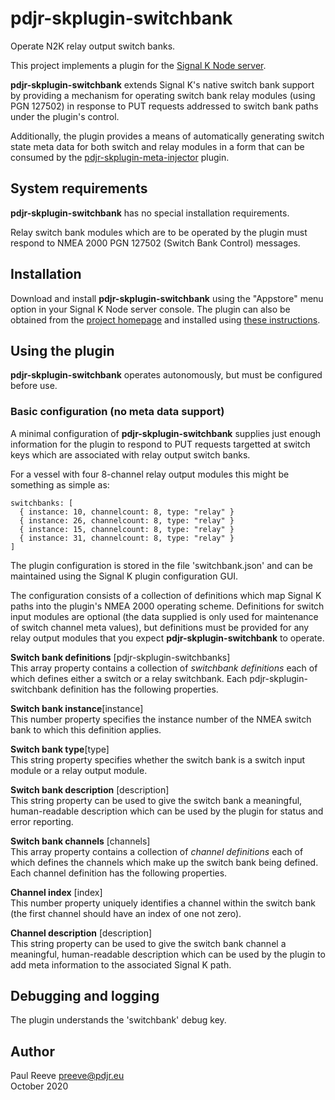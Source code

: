 # pdjr-skplugin-switchbank

Operate N2K relay output switch banks.

This project implements a plugin for the
[Signal K Node server](https://github.com/SignalK/signalk-server-node).

__pdjr-skplugin-switchbank__ extends Signal K's native switch bank support by
providing a mechanism for operating switch bank relay modules (using
PGN 127502) in response to PUT requests addressed to switch bank paths
under the plugin's control.

Additionally, the plugin provides a means of automatically generating
switch state meta data for both switch and relay modules in a form that
can be consumed by the
[pdjr-skplugin-meta-injector](https://github.com/preeve9534/pdjr-skplugin-meta-injector#readme)
plugin.

## System requirements

__pdjr-skplugin-switchbank__ has no special installation requirements.

Relay switch bank modules which are to be operated by the plugin must
respond to NMEA 2000 PGN 127502 (Switch Bank Control) messages.

## Installation

Download and install __pdjr-skplugin-switchbank__ using the "Appstore" menu
option in your Signal K Node server console.
The plugin can also be obtained from the 
[project homepage](https://github.com/preeve9534/pdjr-skplugin-switchbank)
and installed using
[these instructions](https://github.com/SignalK/signalk-server-node/blob/master/SERVERPLUGINS.md).

## Using the plugin

__pdjr-skplugin-switchbank__ operates autonomously, but must be configured
before use.

### Basic configuration (no meta data support)

A minimal configuration of __pdjr-skplugin-switchbank__ supplies just enough
information for the plugin to respond to PUT requests targetted at
switch keys which are associated with relay output switch banks.

For a vessel with four 8-channel relay output modules this might be
something as simple as:
```
switchbanks: [
  { instance: 10, channelcount: 8, type: "relay" }
  { instance: 26, channelcount: 8, type: "relay" }
  { instance: 15, channelcount: 8, type: "relay" }
  { instance: 31, channelcount: 8, type: "relay" }
]
```

The plugin configuration is stored in the file 'switchbank.json' and
can be maintained using the Signal K plugin configuration GUI.

The configuration consists of a collection of definitions which map
Signal K paths into the plugin's NMEA 2000 operating scheme.
Definitions for switch input modules are optional (the data supplied is
only used for maintenance of switch channel meta values), but
definitions must be provided for any relay output modules that you
expect __pdjr-skplugin-switchbank__ to operate. 

__Switch bank definitions__ [pdjr-skplugin-switchbanks]\
This array property contains a collection of *switchbank definitions*
each of which defines either a switch or a relay switchbank.
Each pdjr-skplugin-switchbank definition has the following properties.

__Switch bank instance__[instance]\
This number property specifies the instance number of the NMEA switch
bank to which this definition applies.

__Switch bank type__[type]\
This string property specifies whether the switch bank is a switch
input module or a relay output module.

__Switch bank description__ [description]\
This string property can be used to give the switch bank a meaningful,
human-readable description which can be used by the plugin for status
and error reporting.

__Switch bank channels__ [channels]\
This array property contains a collection of *channel definitions*
each of which defines the channels which make up the switch bank being
defined.
Each channel definition has the following properties.

__Channel index__ [index]\
This number property uniquely identifies a channel within the switch
bank (the first channel should have an index of one not zero).

__Channel description__ [description]\
This string property can be used to give the switch bank channel a
meaningful, human-readable description which can be used by the plugin
to add meta information to the associated Signal K path.

## Debugging and logging

The plugin understands the 'switchbank' debug key.

## Author

Paul Reeve <preeve@pdjr.eu>\
October 2020
